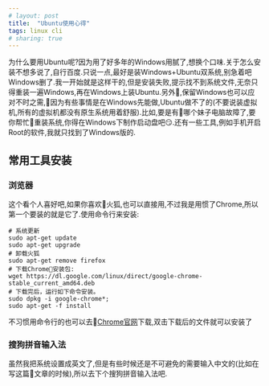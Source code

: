 ```yaml
---
# layout: post
title:  "Ubuntu使用心得"
tags: linux cli
# sharing: true
---
```

为什么要用Ubuntu呢?因为用了好多年的Windows用腻了,想换个口味.关于怎么安装不想多说了,自行百度.只说一点,最好是装Windows+Ubuntu双系统,别急着吧Windows删了.我一开始就是这样干的,但是安装失败,提示找不到系统文件,无奈只得重装一遍Windows,再在Windows上装Ubuntu.另外,保留Windows也可以应对不时之需,因为有些事情是在Windows先能做,Ubuntu做不了的(不要说装虚拟机,所有的虚拟机都没有原生系统用着舒服).比如,要是有哪个妹子电脑故障了,要你帮忙重装系统,你得在Windows下制作启动盘吧😏.还有一些工具,例如手机开启Root的软件,我就只找到了Windows版的.

## 常用工具安装
### 浏览器
这个看个人喜好吧,如果你喜欢火狐,也可以直接用,不过我是用惯了Chrome,所以第一个要装的就是它了.使用命令行来安装:
```shell
# 系统更新
sudo apt-get update 
sudo apt-get upgrade
# 卸载火狐
sudo apt-get remove firefox
# 下载Chrome安装包: 
wget https://dl.google.com/linux/direct/google-chrome-stable_current_amd64.deb 
# 下载完后，运行如下命令安装。 
sudo dpkg -i google-chrome*; 
sudo apt-get -f install
```
不习惯用命令行的也可以去[Chrome官网](https://www.google.com/chrome/)下载,双击下载后的文件就可以安装了
### 搜狗拼音输入法
虽然我把系统设置成英文了,但是有些时候还是不可避免的需要输入中文的(比如在写这篇文章的时候),所以去下个搜狗拼音输入法吧.

